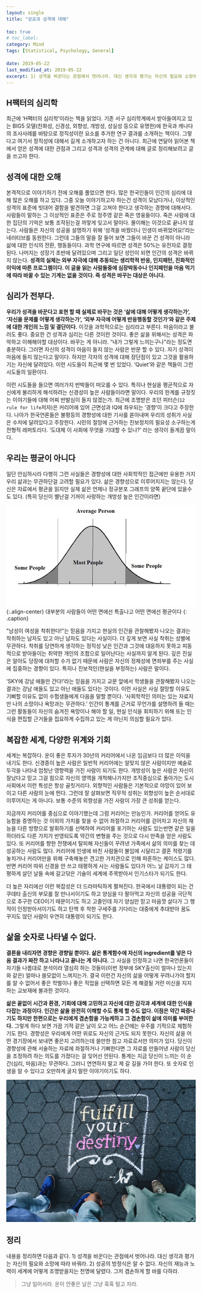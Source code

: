 ```yaml
---
layout:	single
title: "성공과 성격에 대해"

toc: true
# toc_label:
category: Mind
tags: [Statistical, Psychology, General]

date: 2019-05-22
last_modified_at: 2019-05-22
excerpt: 1) 성격을 바꾼다는 관점에서 벗어나라. 대신 생각과 평가는 자신의 필요와 소망에 따라 바꿔라. 2) 성공의 방정식은 알 수 없다. 자신의 재능과 노력이 세계에 어떻게 조명받을지는 천명에 달렸다. 그저 겸손하게 할 바를 다하라.
---
```


## H팩터의 심리학
최근에 ‘H팩터의 심리학’이라는 책을 읽었다. 기존 서구 심리학계에서 받아들여지고 있는 BIG5 모델(친화성, 신경성, 외향성, 개방성, 성실성 등으로 유명한)에 한국과 캐나다의 조사사례를 바탕으로 정직성이란 요소를 추가한 연구 결과를 소개하는 책이다. 그렇다고 여기서 정직성에 대해서 길게 소개하고자 하는 건 아니다. 최근에 연달아 읽어본 책에서 얻은 성격에 대한 관점과 그리고 성격과 성격의 관계에 대해 글로 정리해보려고 글을 쓰고자 한다.

## 성격에 대한 오해
본격적으로 이야기하기 전에 오해를 풀었으면 한다. 많은 한국인들이 인간의 심리에 대해 많은 오해를 하고 있다. 그중 오늘 이야기하고자 하는건 성격이 모났다거나, 이상적인 성격의 표준에 빗대어 결함을 발견하면 그걸 고쳐야 한다고 생각하는 경향에 대해서다. 사람들이 말하는 그 이상적인 표준은 주로 정주영 같은 죽은 영웅들이다. 죽은 사람에 대한 집단의 기억은 보통 조작된는걸 까맣게 잊고서 말이다. 몰이해는 이것으로 끝나지 않는다. 사람들은 자신의 성공을 설명하기 위해 ‘성격을 바꿨더니 인생이 바뀌었어요!’라는 네러티브를 동원한다. 그런데 그들의 말을 잘 들어 보면 그들이 바꾼 건 성격이 아니라 삶에 대한 인식의 전환, 행동들이다. 과학 연구에 따르면 성격은 50%는 유전자로 결정된다. 나머지는 성장기 초반에 달려있으며 그리고 일단 성인이 되면 인간의 성격은 바뀌지 않는다. **성격의 실체는 외부 자극에 대해 추동되는 생리학적 반응, 인지패턴, 진화적인 이익에 따른 프로그램이다. 이 글을 읽는 사람들중에 심장박동수나 인지패턴을 마음 먹기에 따라 바꿀 수 있는 기계는 없을 것이다. 즉 성격은 바꾸는 대상은 아니다.**

## 심리가 전부다.
**우리가 성격을 바꾼다고 표현 할 때 실제로 바꾸는 것은 ‘삶에 대해 어떻게 생각하는가’, ‘자신을 문제를 어떻게 생각하는가’, ‘외부 자극에 어떻게 반응행동할 것인가’와 같은 주제에 대한 개인의 느낌 및 결단이다.** 이것을 과학적으로는 심리라고 부른다. 마음이라고 불러도 좋다. 중요한 건 성격과 심리는 다른 것이란 것이다. 좋은 삶을 위해서는 성격은 파악하고 이해해야할 대상이다. 바꾸는 게 아니라. “내가 그렇게 느끼는구나"라는 정도면 충분하다. 그러면 자신의 성격이 마음이 들지 않는 사람은 반문 할 수 있다. 자기 성격이 마음에 들지 않는다고 말이다. 하지만 각자의 성격에 대해 장단점이 있고 그것을 활용하기는 자신에 달려있다. 이런 시도들이 최근에 몇 번 있었다. ‘Quiet’와 같은 책들이 그런 시도들의 일환이다.

이런 시도들을 들으면 여러가지 반박들이 떠오를 수 있다. 특히나 현실을 평균적으로 자신에게 불리하게 해석하려는 신경성이 높은 사람들이라면 말이다. 우리의 한계를 규정짓는 이야기들에 대해 어찌 반발심이 들지 않겠는가. 최근에 조명받은 조던 피터슨(`12 rule for life`저자)은 커리어에 있어 근면성과 IQ에 좌우되는 ‘경향’이 크다고 주장한다. 나아가 한국언론들은 불평등의 경향성에 대한 기사를 쏟아내며 우리의 성취가 사실은 수저에 달려있다고 주장한다. 시민의 절망에 근거하는 진보정치의 필요성 소구하는게 전형적 레퍼토리다. ‘도대체 이 사회에 무엇을 기대할 수 있나?’ 라는 생각이 들게끔 말이다.

## 우리는 평균이 아니다
일단 안심하시라 다행히 그런 사실들은 경향성에 대한 사회학적인 접근에만 유용한 거지 우리 삶과는 무관하단걸 고려할 필요가 있다. 삶은 경향성으로 이루어지지는 않는다. 당신은 자료에서 평균을 읽지만 실제 삶은 언제나 정규분포 그래프의 양쪽 끝단에 있을수도 있다. (특히 당신이 별난걸 기꺼이 사랑하는 개방성 높은 인간이라면)

![](/assets/img/1*ZDJEVtea7bJn0NVmPe_P4A.jpeg){:.align-center}
대부분의 사람들이 어떤 면에선 특출나고 어떤 면에선 평균이다
{: .caption}


"남성이 여성을 착취한다!"는 믿음을 가지고 현실의 인간을 관찰해봤자 나오는 결과는 착취하는 남자도 있고 아닌 남자도 있다는 사실이다. 더 깊게 보면 사실 착취는 성별에 무관하다. 착취를 당연하게 생각하는 정직성 낮은 인간과 그것에 대응하지 못하고 피동적으로 받아들이는 취약한 개인의 조합으로 일어난다는 사실까지 알게 된다. 깊은 진실은 알아도 당장에 대처할 수가 없기 때문에 사람은 자신의 정체성에 면죄부를 주는 사실에 집중하는 경향이 있다. 특히나 진보적인(현실을 부정하는) 사람은 말이다.

‘SKY에 강남 애들만 간다!’라는 믿음을 가지고 교문 앞에서 학생들을 관찰해봤자 나오는 결과는 강남 애들도 있고 아닌 애들도 있다는 것이다. 이런 사실은 사실 절망할 이유도 기뻐할 이유도 없이 수험생들에게 다음을 말할 뿐이다. ‘사회학적인 의미는 있는 자료지만 나의 소망이나 욕망과는 무관하다.’ 인간이 통계를 근거로 무언가를 설명하려 들 때는 그런 활동들이 자신의 숨겨진 욕망이나 해야 할 일, 현실 인식을 회피하기 위해 또는 인식을 편집할 근거들을 집요하게 수집하고 있는 게 아닌지 의심할 필요가 있다.

## 복잡한 세계, 다양한 위계와 기회
세계는 복잡하다. 운이 좋은 투자가 30년의 커리어에서 나온 임금보다 더 많은 이익을 내기도 한다. 신경증이 높은 사람은 일반적 커리어에는 알맞지 않은 사람이지만 예술로 두각을 나타내 엄청난 영향력을 가진 사람이 되기도 한다. 개방성이 높은 사람은 자신이 잘났다고 믿고 그걸 힘으로 자신의 영역을 개척해나가지만 조직중심으로 돌아가는 도시사회에서 이런 특성은 항상 골칫거리다. 외향적인 사람들은 기본적으로 야망이 있어 보이고 다른 사람의 눈에 띈다. 그런데 잘 살펴보면 직무적 성취는 외향성이 높은 순서대로 이루어지는 게 아니다. 보통 수준의 외향성을 가진 사람이 가장 큰 성취를 얻는다.

지금까지 커리어를 중심으로 이야기했는데 그럼 커리어는 만능인가. 커리어를 얻어도 유능함을 증명하는 것 이외의 가치를 찾을 수 없어 좌절하고 커리어를 걷어차고 자신의 재능을 다른 방향으로 발휘하기를 선택하여 커리어를 포기하는 사람도 있는반면 같은 일을 하더라도 다른 가치가 반영되도록 약간의 변형을 주는 것으로 다시 만족을 얻은 사람도 있다. 또 커리어를 향한 전쟁에서 탈피해 자신들이 꾸려낸 가족에서 삶의 의미를 찾는 데 성공하는 사람도 많다. 커리어에 인생에 바친 사람들이 불임에 시달리고 결혼 적령기를 놓치거나 커리어만을 위해 구축해놓은 견고한 가치관으로 인해 파혼하는 케이스도 많다. 반면 커리어 따위 신경을 안 쓰고 태평하게 사는 사람들도 있다가 어느 날 갑자기 그 태평하게 살던 날들 속에 갈고닦은 기술이 세계에 주목받아서 인기스타가 되기도 한다.

더 높은 자리에선 이런 복잡성은 더 드라마틱하게 펼쳐진다. 한국에서 대통령이 되는 건 쿠데타 출신의 부모를 잘 만나서이기도 하고 양심을 다 팔아먹고 자신의 성공을 극단적으로 추구한 CEO이기 때문이기도 하고 고졸인데 자기 양심만 믿고 마음껏 살다가 그 행적이 인정받아서이기도 하고 탄핵 후 착한 구세주를 기다리는 대중에게 추대받아 꿈도 꾸지도 않던 사람이 우연히 대통령이 되기도 한다.

## 삶을 숫자로 나타낼 수 없다.
**결론을 내리자면 경향은 경향일 뿐이다. 삶은 통계함수에 자신의 ingredient를 넣은 다음 결과가 짜잔 하고 나타나고 끝나는 게 아니다.** 그 사실을 인정하고 나면 한국언론들이 자기들 나름대로 분석이라 열심히 하는 것들이(이번 정부에 SKY출신이 얼마나 있는지와 같은) 얼마나 쓸모없이 느껴지는가. 결국 이런건 자신의 삶을 어떻게 꾸려나가야 할지를 알 수 없어서 좋은 학벌이나 좋은 직업을 선택하면 모든 게 해결될 거란 미신을 지지하는 교보재에 불과한 것이다.

**삶은 끝없이 시간과 환경, 기회에 대해 고민하고 자신에 대한 감각과 세계에 대한 인식을 다잡는 과정이다. 인간은 삶을 완전히 이해할 수도 통제 할 수도 없다. 이점은 약간 짜증나기도 하지만 한편으로는 우리에게 겸손함을 가능케하고 그 겸손함이 삶에 의미를 부여한다.** 그렇게 하다 보면 가끔 기적 같은 날이 오고 어느 순간에는 우주를 기적으로 체험하기도 한다. 경향성은 우리에게 어떤 위로도 자신의 근거도 되지 못한다. 자신의 삶을 어떤 경기장에서 보내면 좋은지 고려하는데 쓸만한 참고 자료로서만 의미가 있다. 당신이 경향성에 관해 서술하는 자료에 좌절하거나 기뻐한다면 그 자료를 만들어낸 사람이 당신을 조정하려 하는 의도를 가졌다는 걸 잊어선 안된다. 통계는 지금 당신이 느끼는 이 순간(심리, 마음)과는 무관하다. 그러니 연연하지 말고 제 갈 길을 가야 한다. 또 숫자로 인생을 알 수 있다고 오만하게 굴지 말란 이야기이기도 하다.

![](/assets/img/1*p920vbhZRo9FNoUonPTUgQ.jpeg)

## 정리
내용을 정리하면 다음과 같다. 1) 성격을 바꾼다는 관점에서 벗어나라. 대신 생각과 평가는 자신의 필요와 소망에 따라 바꿔라. 2) 성공의 방정식은 알 수 없다. 자신의 재능과 노력이 세계에 어떻게 조명받을지는 천명에 달렸다. 그저 겸손하게 할 바를 다하라.

> 그냥 일어서라. 운이 안좋은 날은 그냥 훅훅 털고 자라.  
